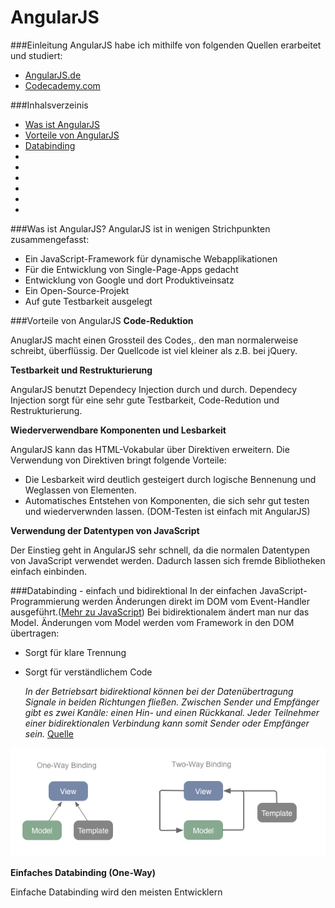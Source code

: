 AngularJS
=========

###Einleitung
AngularJS habe ich mithilfe von folgenden Quellen erarbeitet und studiert:
* [AngularJS.de](https://angularjs.de/buch)
* [Codecademy.com](http://www.codecademy.com/)

###Inhalsverzeinis
* [Was ist AngularJS](#FirstParagraph)
* [Vorteile von AngularJS](#SecondParagraph)
* [Databinding](#ThridParagraph)
* []()
* []()
* []()
* []()
* []()
* []()

<a name="FirstParagraph"></a>
###Was ist AngularJS?
AngularJS ist in wenigen Strichpunkten zusammengefasst:
* Ein JavaScript-Framework für dynamische Webapplikationen
* Für die Entwicklung von Single-Page-Apps gedacht
* Entwicklung von Google und dort Produktiveinsatz
* Ein Open-Source-Projekt
* Auf gute Testbarkeit ausgelegt

<a name="SecondParagraph"></a>
###Vorteile von AngularJS
**Code-Reduktion**

AnuglarJS macht einen Grossteil des Codes,. den man normalerweise schreibt, überflüssig. Der Quellcode ist viel kleiner als z.B. bei jQuery.

**Testbarkeit und Restrukturierung**

AngularJS benutzt Dependecy Injection durch und durch. Dependecy Injection sorgt für eine sehr gute Testbarkeit, Code-Redution und Restrukturierung.

**Wiederverwendbare Komponenten und Lesbarkeit**

AngularJS kann das HTML-Vokabular über Direktiven erweitern. Die Verwendung von Direktiven bringt folgende Vorteile:
* Die Lesbarkeit wird deutlich gesteigert durch logische Bennenung und Weglassen von Elementen.
* Automatisches Entstehen von Komponenten, die sich sehr gut testen und wiederverwnden lassen. (DOM-Testen ist einfach mit AngularJS)

**Verwendung der Datentypen von JavaScript**

Der Einstieg geht in AngularJS sehr schnell, da die normalen Datentypen von JavaScript verwendet werden. Dadurch lassen sich fremde Bibliotheken einfach einbinden.

<a name="ThirdParagraph"></a>
###Databinding - einfach und bidirektional
In der einfachen JavaScript-Programmierung werden Änderungen direkt im DOM vom Event-Handler ausgeführt.([Mehr zu JavaScript](https://github.com/michaelhaenzi/javascript))
Bei bidirektionalem ändert man nur das Model. Änderungen vom Model werden vom Framework in den DOM übertragen:
* Sorgt für klare Trennung
* Sorgt für verständlichem Code

  *In der Betriebsart bidirektional können bei der Datenübertragung Signale in beiden Richtungen fließen. Zwischen Sender und Empfänger gibt es zwei Kanäle: einen Hin- und einen Rückkanal. Jeder Teilnehmer einer bidirektionalen Verbindung kann somit Sender oder Empfänger sein.*
  [Quelle](http://www.itwissen.info/definition/lexikon/Bidirektional-bidirectional.html)

![Databinding](https://github.com/michaelhaenzi/angularjs/blob/master/databinding.PNG)

**Einfaches Databinding (One-Way)**

Einfache Databinding wird den meisten Entwicklern
